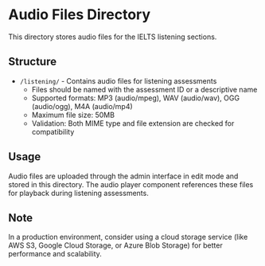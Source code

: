 # Audio Files Directory

This directory stores audio files for the IELTS listening sections.

## Structure

- `/listening/` - Contains audio files for listening assessments
  - Files should be named with the assessment ID or a descriptive name
  - Supported formats: MP3 (audio/mpeg), WAV (audio/wav), OGG (audio/ogg), M4A (audio/mp4)
  - Maximum file size: 50MB
  - Validation: Both MIME type and file extension are checked for compatibility

## Usage

Audio files are uploaded through the admin interface in edit mode and stored in this directory. The audio player component references these files for playback during listening assessments.

## Note

In a production environment, consider using a cloud storage service (like AWS S3, Google Cloud Storage, or Azure Blob Storage) for better performance and scalability.

